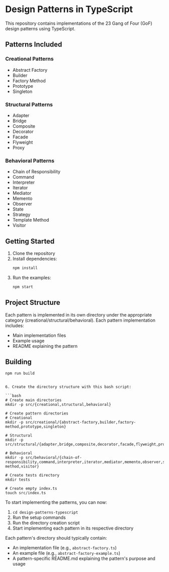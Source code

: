 
# Design Patterns in TypeScript

This repository contains implementations of the 23 Gang of Four (GoF) design patterns using TypeScript.

## Patterns Included

### Creational Patterns
- Abstract Factory
- Builder
- Factory Method
- Prototype
- Singleton

### Structural Patterns
- Adapter
- Bridge
- Composite
- Decorator
- Facade
- Flyweight
- Proxy

### Behavioral Patterns
- Chain of Responsibility
- Command
- Interpreter
- Iterator
- Mediator
- Memento
- Observer
- State
- Strategy
- Template Method
- Visitor

## Getting Started

1. Clone the repository
2. Install dependencies:
   ```bash
   npm install
   ```
3. Run the examples:
   ```bash
   npm start
   ```

## Project Structure
Each pattern is implemented in its own directory under the appropriate category (creational/structural/behavioral).
Each pattern implementation includes:
- Main implementation files
- Example usage
- README explaining the pattern

## Building
```bash
npm run build
```
```

6. Create the directory structure with this bash script:

```bash
# Create main directories
mkdir -p src/{creational,structural,behavioral}

# Create pattern directories
# Creational
mkdir -p src/creational/{abstract-factory,builder,factory-method,prototype,singleton}

# Structural
mkdir -p src/structural/{adapter,bridge,composite,decorator,facade,flyweight,proxy}

# Behavioral
mkdir -p src/behavioral/{chain-of-responsibility,command,interpreter,iterator,mediator,memento,observer,state,strategy,template-method,visitor}

# Create tests directory
mkdir tests

# Create empty index.ts
touch src/index.ts
```

To start implementing the patterns, you can now:
1. `cd design-patterns-typescript`
2. Run the setup commands
3. Run the directory creation script
4. Start implementing each pattern in its respective directory

Each pattern's directory should typically contain:
- An implementation file (e.g., `abstract-factory.ts`)
- An example file (e.g., `abstract-factory-example.ts`)
- A pattern-specific README.md explaining the pattern's purpose and usage
